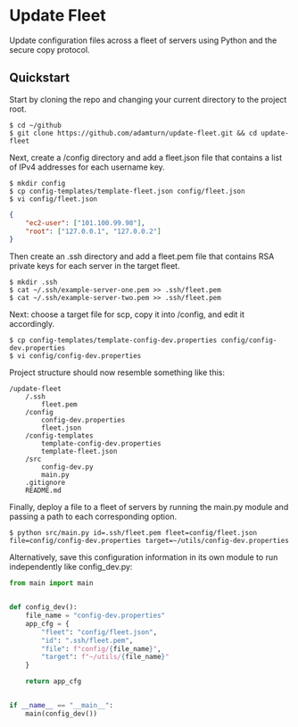 # Update Fleet
Update configuration files across a fleet of servers using Python and the secure copy protocol.

## Quickstart
Start by cloning the repo and changing your current directory to the project root.
```shell
$ cd ~/github
$ git clone https://github.com/adamturn/update-fleet.git && cd update-fleet
```

Next, create a /config directory and add a fleet.json file that contains a list of IPv4 addresses for each username key.
```shell
$ mkdir config
$ cp config-templates/template-fleet.json config/fleet.json
$ vi config/fleet.json
```
```json
{
    "ec2-user": ["101.100.99.98"],
    "root": ["127.0.0.1", "127.0.0.2"]
}
```

Then create an .ssh directory and add a fleet.pem file that contains RSA private keys for each server in the target fleet.
```shell
$ mkdir .ssh
$ cat ~/.ssh/example-server-one.pem >> .ssh/fleet.pem
$ cat ~/.ssh/example-server-two.pem >> .ssh/fleet.pem
```

Next: choose a target file for scp, copy it into /config, and edit it accordingly.
```shell
$ cp config-templates/template-config-dev.properties config/config-dev.properties
$ vi config/config-dev.properties
```

Project structure should now resemble something like this:
```
/update-fleet
    /.ssh
        fleet.pem
    /config
        config-dev.properties
        fleet.json
    /config-templates
        template-config-dev.properties
        template-fleet.json
    /src
        config-dev.py
        main.py
    .gitignore
    README.md
```

Finally, deploy a file to a fleet of servers by running the main.py module and passing a path to each corresponding option.
```shell
$ python src/main.py id=.ssh/fleet.pem fleet=config/fleet.json file=config/config-dev.properties target=~/utils/config-dev.properties
```

Alternatively, save this configuration information in its own module to run independently like config_dev.py:
```python
from main import main


def config_dev():
    file_name = "config-dev.properties"
    app_cfg = {
        "fleet": "config/fleet.json",
        "id": ".ssh/fleet.pem",
        "file": f"config/{file_name}",
        "target": f"~/utils/{file_name}"
    }

    return app_cfg


if __name__ == "__main__":
    main(config_dev())
```
